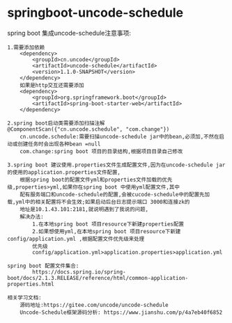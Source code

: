 # springboot-uncode-schedule

spring boot 集成uncode-schedule注意事项:

    1.需要添加依赖
        <dependency>
            <groupId>cn.uncode</groupId>
            <artifactId>uncode-schedule</artifactId>
            <version>1.1.0-SNAPSHOT</version>
        </dependency>
        如果是http交互还需要添加
        <dependency>
            <groupId>org.springframework.boot</groupId>
            <artifactId>spring-boot-starter-web</artifactId>
        </dependency>
    
    2.spring boot启动类需要添加扫描注解
    @ComponentScan({"cn.uncode.schedule", "com.change"})
        cn.uncode.schedule:需要扫描uncode-schedule jar中的bean,必须加,不然在启动或创建任务时会出现各种bean =null
        com.change:spring boot 项目的目录结构,根据项目目录自己修改
    
    3.spring boot 建议使用.properties文件生成配置文件,因为在uncode-schedule jar的使用的application.properties文件配置,
        根据spring boot的配置文件yml和properties文件加载的优先级,properties>yml,如果你在spring boot 中使用yml配置文件,其中
        配有服务端口和uncode-schedule的配置,会被cucode-schedule中的配置先加载,yml中的相关配置将不会生效;如果启动后台日志提示端口 3000和连接zk的
        地址是10.1.43.101:2181,就说明遇到了我说的问题,
        解决办法:
            1.在本地spring boot 项目resource下新建properties配置
            2.如果想使用yml,在本地spring boot 项目resource下新建config/application.yml ,根据配置文件优先级来处理
            优先级
            config/application.yml>application.properties>application.yml
            
    spring boot 配置文件集合: 
            https://docs.spring.io/spring-boot/docs/2.1.3.RELEASE/reference/html/common-application-properties.html
     
    相关学习文档:
        源码地址:https://gitee.com/uncode/uncode-schedule
        Uncode-Schedule框架源码分析: https://www.jianshu.com/p/4a7eb40f6852

